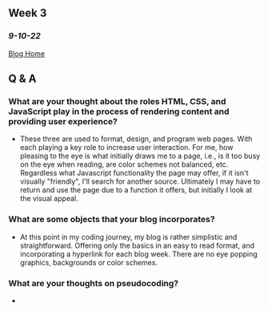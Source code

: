 ## Week 3
### *9-10-22*

[Blog Home](https://jeffgoens.github.io)
## Q & A
### What are your thought about the roles HTML, CSS, and JavaScript play in the process of rendering content and providing user experience?
- These three are used to format, design, and program web pages. With each playing a key role to increase user interaction. For me, how pleasing to the eye is what initially draws me to a page, i.e., is it too busy on the eye when reading, are color schemes not balanced, etc. Regardless what Javascript functionality the page may offer, if it isn't visually "friendly", I'll search for another source. Ultimately I may have to return and use the page due to a function it offers, but initially I look at the visual appeal. 

### What are some objects that your blog incorporates?
 - At this point in my coding journey, my blog is rather simplistic and straightforward. Offering only the basics in an easy to read format, and incorporating a hyperlink for each blog week. There are no eye popping graphics, backgrounds or color schemes. 

 ### What are your thoughts on pseudocoding?
 - 
